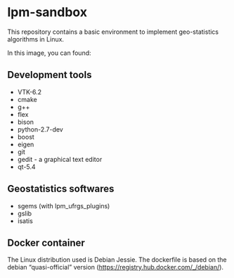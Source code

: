 # lpm-sandbox
This repository contains a basic environment to implement geo-statistics algorithms in Linux.

In this image, you can found:

Development tools
-----------------------

* VTK-6.2
* cmake
* g++
* flex
* bison
* python-2.7-dev
* boost
* eigen
* git
* gedit - a graphical text editor
* qt-5.4

Geostatistics softwares
----------------------------

* sgems (with lpm_ufrgs_plugins)
* gslib
* isatis


Docker container
----------------

The Linux distribution used is Debian Jessie. The dockerfile is based on the debian “quasi-official” version (https://registry.hub.docker.com/_/debian/).
